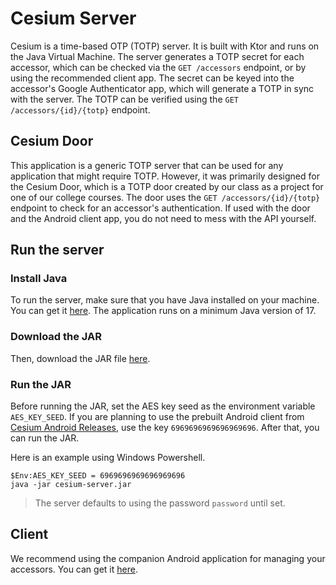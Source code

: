 # Cesium Server
Cesium is a time-based OTP (TOTP) server. It is built with Ktor and runs on the Java Virtual Machine. The server generates a TOTP secret for each accessor, which can be checked via the `GET /accessors` endpoint, or by using the recommended client app. The secret can be keyed into the accessor's Google Authenticator app, which will generate a TOTP in sync with the server. The TOTP can be verified using the `GET /accessors/{id}/{totp}` endpoint.

## Cesium Door
This application is a generic TOTP server that can be used for any application that might require TOTP. However, it was primarily designed for the Cesium Door, which is a TOTP door created by our class as a project for one of our college courses. The door uses the `GET /accessors/{id}/{totp}` endpoint to check for an accessor's authentication. If used with the door and the Android client app, you do not need to mess with the API yourself.

## Run the server

### Install Java
To run the server, make sure that you have Java installed on your machine.
You can get it [here](https://www.java.com/en/download/manual.jsp).
The application runs on a minimum Java version of 17.

### Download the JAR
Then, download the JAR file [here](https://github.com/the-brown-foxx/cesium-server/releases/tag/0.0.1).

### Run the JAR
Before running the JAR, set the AES key seed as the environment variable `AES_KEY_SEED`. If you are planning to use the prebuilt Android client from [Cesium Android Releases](https://github.com/the-brown-foxx/cesium-android/releases/tag/1.0), use the key `6969696969696969696`.
After that, you can run the JAR.

Here is an example using Windows Powershell.
```
$Env:AES_KEY_SEED = 6969696969696969696
java -jar cesium-server.jar
```

> The server defaults to using the password `password` until set.

## Client
We recommend using the companion Android application for managing your accessors. You can get it [here](https://github.com/the-brown-foxx/cesium-android).